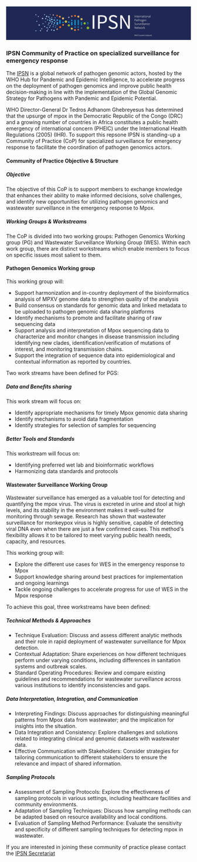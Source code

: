 

![image](ipsn.png)
### IPSN Community of Practice on specialized surveillance for emergency response

The [IPSN](https://www.who.int/initiatives/international-pathogen-surveillance-network) is a global network of pathogen genomic actors, hosted by the WHO Hub for Pandemic and Epidemic Intelligence, to accelerate progress on the deployment of pathogen genomics and improve public health decision-making in line with the implementation of the Global Genomic Strategy for Pathogens with Pandemic and Epidemic Potential. 

WHO Director-General Dr Tedros Adhanom Ghebreyesus has determined that the upsurge of mpox in the Democratic Republic of the Congo (DRC) and a growing number of countries in Africa constitutes a public health emergency of international concern (PHEIC) under the International Health Regulations (2005) (IHR).  To support this repsone IPSN is standing-up a Community of Practice (CoP) for specialized surveillance for emergency response to facilitate the coordination of pathogen genomics actors. 

#### Community of Practice Objective & Structure 

##### Objective 
The objective of this CoP is to support members to exchange knowledge that enhances their ability to make informed decisions, solve challenges, and identify new opportunities for utilizing pathogen genomics and wastewater surveillance in the emergency response to Mpox. 
##### Working Groups & Workstreams 
The CoP is divided into two working groups: Pathogen Genomics Working group (PG) and Wastewater Surveillance Working Group (WES). Within each work group, there are distinct workstreams which enable members to focus on specific issues most salient to them.  

#### Pathogen Genomics Working group  
This working group will:  
- Support harmonization and in-country deployment of the bioinformatics analysis of MPXV genome data to strengthen quality of the analysis
- Build consensus on standards for genomic data and linked metadata to be uploaded to pathogen genomic data sharing platforms 
- Identify mechanisms to promote and facilitate sharing of raw sequencing data 
- Support analysis and interpretation of Mpox sequencing data to characterize and monitor changes in disease transmission including identifying new clades, identification/verification of mutations of interest, and monitoring transmission chains.  
- Support the integration of sequence data into epidemiological and contextual information as reported by countries. 

Two work streams have been defined for PGS: 

##### Data and Benefits sharing 
This work stream will focus on: 
- Identify appropriate mechanisms for timely Mpox genomic data sharing
- Identify mechanisms to avoid data fragmentation 
- Identify strategies for selection of samples for sequencing 

##### Better Tools and Standards 
This workstream will focus on: 
- Identifying preferred wet lab and bioinformatic workflows 
- Harmonizing data standards and protocols 

#### Wastewater Surveillance Working Group 

Wastewater surveillance has emerged as a valuable tool for detecting and quantifying the mpox virus. The virus is excreted in urine and stool at high levels, and its stability in the environment makes it well-suited for monitoring through sewage. Research has shown that wastewater surveillance for monkeypox virus is highly sensitive, capable of detecting viral DNA even when there are just a few confirmed cases. This method's flexibility allows it to be tailored to meet varying public health needs, capacity, and resources.

This working group will:
- Explore the different use cases for WES in the emergency response to Mpox
- Support knowledge sharing around best practices for implementation and ongoing learnings
- Tackle ongoing challenges to accelerate progress for use of WES in the Mpox response

To achieve this goal, three workstreams have been defined: 

##### Technical Methods & Approaches
- Technique Evaluation: Discuss and assess different analytic methods and their role in rapid deployment of wastewater surveillance for Mpox detection.  
- Contextual Adaptation: Share experiences on how different techniques perform under varying conditions, including differences in sanitation systems and outbreak scales. 
- Standard Operating Procedures: Review and compare existing guidelines and recommendations for wastewater surveillance across various institutions to identify inconsistencies and gaps.  
##### Data Interpretation, Integration, and Communication 
- Interpreting Findings: Discuss approaches for distinguishing meaningful patterns from Mpox data from wastewater; and the implication for insights into the situation.  
- Data Integration and Consistency: Explore challenges and solutions related to integrating clinical and genomic datasets with wastewater data. 
- Effective Communication with Stakeholders: Consider strategies for tailoring communication to different stakeholders to ensure the relevance and impact of shared information. 

##### Sampling Protocols
- Assessment of Sampling Protocols: Explore the effectiveness of sampling protocols in various settings, including healthcare facilities and community environments. 
- Adaptation of Sampling Techniques: Discuss how sampling methods can be adapted based on resource availability and local conditions. 
- Evaluation of Sampling Method Performance: Evaluate the sensitivity and specificity of different sampling techniques for detecting mpox in wastewater. 

If you are interested in joining these community of practice please contact the [IPSN Secretariat](mailto:ipsn-secretariat@who.int)

